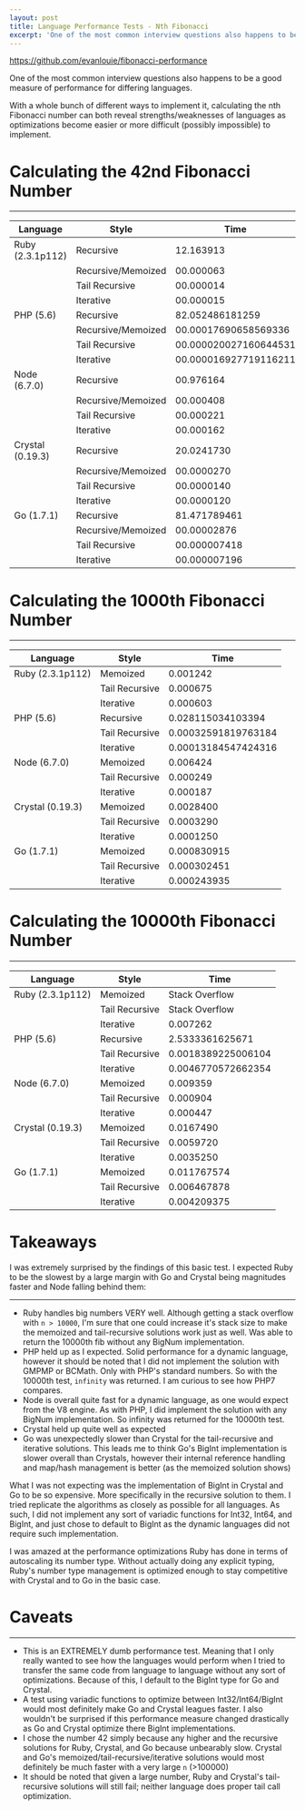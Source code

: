 ```yaml
---
layout: post
title: Language Performance Tests - Nth Fibonacci
excerpt: 'One of the most common interview questions also happens to be a good measure of performance for differing languages. With a whole bunch of different ways to implement it, calculating the nth Fibonacci number can both reveal strengths/weaknesses of languages as optimizations become easier or more difficult (possibly impossible) to implement.'
---
```


<https://github.com/evanlouie/fibonacci-performance>

One of the most common interview questions also happens to be a good measure of performance for differing languages.

With a whole bunch of different ways to implement it, calculating the nth Fibonacci number can both reveal strengths/weaknesses of languages as optimizations become easier or more difficult (possibly impossible) to implement.

# Calculating the 42nd Fibonacci Number

---

Language         | Style              | Time
---------------- | ------------------ | ---------------------
Ruby (2.3.1p112) | Recursive          | 12.163913
                 | Recursive/Memoized | 00.000063
                 | Tail Recursive     | 00.000014
                 | Iterative          | 00.000015
PHP (5.6)        | Recursive          | 82.052486181259
                 | Recursive/Memoized | 00.00017690658569336
                 | Tail Recursive     | 00.000020027160644531
                 | Iterative          | 00.000016927719116211
Node (6.7.0)     | Recursive          | 00.976164
                 | Recursive/Memoized | 00.000408
                 | Tail Recursive     | 00.000221
                 | Iterative          | 00.000162
Crystal (0.19.3) | Recursive          | 20.0241730
                 | Recursive/Memoized | 00.0000270
                 | Tail Recursive     | 00.0000140
                 | Iterative          | 00.0000120
Go (1.7.1)       | Recursive          | 81.471789461
                 | Recursive/Memoized | 00.00002876
                 | Tail Recursive     | 00.000007418
                 | Iterative          | 00.000007196

# Calculating the 1000th Fibonacci Number

---

Language         | Style          | Time
---------------- | -------------- | -------------------
Ruby (2.3.1p112) | Memoized       | 0.001242
                 | Tail Recursive | 0.000675
                 | Iterative      | 0.000603
PHP (5.6)        | Recursive      | 0.028115034103394
                 | Tail Recursive | 0.00032591819763184
                 | Iterative      | 0.00013184547424316
Node (6.7.0)     | Memoized       | 0.006424
                 | Tail Recursive | 0.000249
                 | Iterative      | 0.000187
Crystal (0.19.3) | Memoized       | 0.0028400
                 | Tail Recursive | 0.0003290
                 | Iterative      | 0.0001250
Go (1.7.1)       | Memoized       | 0.000830915
                 | Tail Recursive | 0.000302451
                 | Iterative      | 0.000243935

# Calculating the 10000th Fibonacci Number

---

Language         | Style          | Time
---------------- | -------------- | ------------------
Ruby (2.3.1p112) | Memoized       | Stack Overflow
                 | Tail Recursive | Stack Overflow
                 | Iterative      | 0.007262
PHP (5.6)        | Recursive      | 2.5333361625671
                 | Tail Recursive | 0.0018389225006104
                 | Iterative      | 0.0046770572662354
Node (6.7.0)     | Memoized       | 0.009359
                 | Tail Recursive | 0.000904
                 | Iterative      | 0.000447
Crystal (0.19.3) | Memoized       | 0.0167490
                 | Tail Recursive | 0.0059720
                 | Iterative      | 0.0035250
Go (1.7.1)       | Memoized       | 0.011767574
                 | Tail Recursive | 0.006467878
                 | Iterative      | 0.004209375

# Takeaways

I was extremely surprised by the findings of this basic test. I expected Ruby to be the slowest by a large margin with Go and Crystal being magnitudes faster and Node falling behind them:

---

- Ruby handles big numbers VERY well. Although getting a stack overflow with `n > 10000`, I'm sure that one could increase it's stack size to make the memoized and tail-recursive solutions work just as well. Was able to return the 10000th fib without any BigNum implementation.
- PHP held up as I expected. Solid performance for a dynamic language, however it should be noted that I did not implement the solution with GMPMP or BCMath. Only with PHP's standard numbers. So with the 10000th test, `infinity` was returned. I am curious to see how PHP7 compares.
- Node is overall quite fast for a dynamic language, as one would expect from the V8 engine. As with PHP, I did implement the solution with any BigNum implementation. So infinity was returned for the 10000th test.
- Crystal held up quite well as expected
- Go was unexpectedly slower than Crystal for the tail-recursive and iterative solutions. This leads me to think Go's BigInt implementation is slower overall than Crystals, however their internal reference handling and map/hash management is better (as the memoized solution shows)

What I was not expecting was the implementation of BigInt in Crystal and Go to be so expensive. More specifically in the recursive solution to them. I tried replicate the algorithms as closely as possible for all languages. As such, I did not implement any sort of variadic functions for Int32, Int64, and BigInt, and just chose to default to BigInt as the dynamic languages did not require such implementation.

I was amazed at the performance optimizations Ruby has done in terms of autoscaling its number type. Without actually doing any explicit typing, Ruby's number type management is optimized enough to stay competitive with Crystal and to Go in the basic case.

# Caveats

---

- This is an EXTREMELY dumb performance test. Meaning that I only really wanted to see how the languages would perform when I tried to transfer the same code from language to language without any sort of optimizations. Because of this, I default to the BigInt type for Go and Crystal.
- A test using variadic functions to optimize between Int32/Int64/BigInt would most definitely make Go and Crystal leagues faster. I also wouldn't be surprised if this performance measure changed drastically as Go and Crystal optimize there BigInt implementations.
- I chose the number 42 simply because any higher and the recursive solutions for Ruby, Crystal, and Go because unbearably slow. Crystal and Go's memoized/tail-recursive/iterative solutions would most definitely be much faster with a very large `n` (>100000)
- It should be noted that given a large number, Ruby and Crystal's tail-recursive solutions will still fail; neither language does proper tail call optimization.
